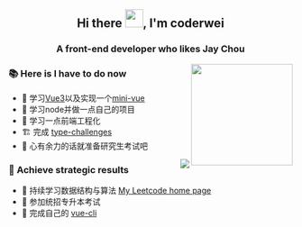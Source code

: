 <h2 align="center">Hi there <img src="https://cdn.jsdelivr.net/gh/dmego/images/img/Hi.gif" height="32" />, I'm coderwei</h2> 
<h3 align="center">A front-end developer who likes Jay Chou</h3>

<img align="right" height="180px" src="https://github-readme-stats.vercel.app/api?username=coderwei99&count_private=true&show_icons=true&theme=radical"></img>

### :books: Here is I have to do now

* 🧐 学习[Vue3](https://staging-cn.vuejs.org/)以及实现一个[mini-vue](https://github.com/coderwei99/VUE-NEXT-3)
* 🌱 学习node并做一点自己的项目
* 🌱 学习一点前端工程化
* 🏗️ 完成 [type-challenges](https://github.com/type-challenges/type-challenges)
* 📝 心有余力的话就准备研究生考试吧


<img align="right" src="https://github-readme-stats.vercel.app/api/top-langs/?username=coderwei99&layout=compact"></img>


### :triangular_flag_on_post: Achieve strategic results

* 🥇 持续学习数据结构与算法 [My Leetcode home page](https://leetcode.cn/u/coderwei99/)
* 🥈 参加统招专升本考试
* 🥉 完成自己的 [vue-cli](https://github.com/coderwei99/my-cli)

